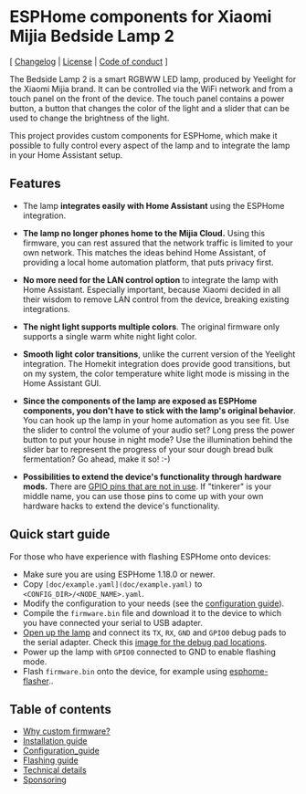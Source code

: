 # ESPHome components for Xiaomi Mijia Bedside Lamp 2

[ [Changelog](CHANGELOG.md) | [License](LICENSE.md) | [Code of conduct](CODE_OF_CONDUCT.md) ]

The Bedside Lamp 2 is a smart RGBWW LED lamp, produced by Yeelight for the Xiaomi Mijia brand. It
can be controlled via the WiFi network and from a touch panel on the front of the device. The touch
panel contains a power button, a button that changes the color of the light and a slider that can be
used to change the brightness of the light.

This project provides custom components for ESPHome, which make it possible to fully control every
aspect of the lamp and to integrate the lamp in your Home Assistant setup.

## Features

* The lamp **integrates easily with Home Assistant** using the ESPHome integration.

* **The lamp no longer phones home to the Mijia Cloud.** Using this firmware, you can rest assured
  that the network traffic is limited to your own network.  This matches the ideas behind Home
  Assistant, of providing a local home automation platform, that puts privacy first.

* **No more need for the LAN control option** to integrate the lamp with Home Assistant. Especially
  important, because Xiaomi decided in all their wisdom to remove LAN control from the device,
  breaking existing integrations.

* **The night light supports multiple colors**. The original firmware only supports a single warm
  white night light color.

* **Smooth light color transitions**, unlike the current version of the Yeelight integration. The
  Homekit integration does provide good transitions, but on my system, the color temperature white
  light mode is missing in the Home Assistant GUI.

* **Since the components of the lamp are exposed as ESPHome components, you don't have to stick with
  the lamp's original behavior**. You can hook up the lamp in your home automation as you see fit.
  Use the slider to control the volume of your audio set? Long press the power button to put your
  house in night mode? Use the illumination behind the slider bar to represent the progress of your
  sour dough bread bulk fermentation?  Go ahead, make it so! :-)
 
* **Possibilities to extend the device's functionality through hardware mods.** There are [GPIO pins
  that are not in use](doc/technical_details.md#esp32-pinout).  If "tinkerer" is your middle name,
  you can use those pins to come up with your own hardware hacks to extend the device's
  functionality. 

## Quick start guide

For those who have experience with flashing ESPHome onto devices:

* Make sure you are using ESPHome 1.18.0 or newer.
* Copy `[doc/example.yaml](doc/example.yaml)` to `<CONFIG_DIR>/<NODE_NAME>.yaml`.
* Modify the configuration to your needs (see the [configuration guide](doc/configuration.md)).
* Compile the `firmware.bin` file and download it to the device to which you have connected your
  serial to USB adapter.
* [Open up the lamp](doc/flashing.md#opening-the-lamp-to-expose-the-pcb) and connect its `TX`, `RX`,
  `GND` and `GPIO0` debug pads to the serial adapter. Check this [image for the debug pad
  locations](doc/images/09_debug_pads_for_soldering.jpg).
* Power up the lamp with `GPIO0` connected to GND to enable flashing mode.
* Flash `firmware.bin` onto the device, for example using
  [esphome-flasher](https://github.com/esphome/esphome-flasher)..

## Table of contents

* [Why custom firmware?](doc/why_custom_firmware.md)
* [Installation guide](doc/installation.md)
* [Configuration_guide](doc/configuration.md)
* [Flashing guide](doc/flashing.md)
* [Technical details](doc/technical_details.md)
* [Sponsoring](doc/sponsoring.md)
